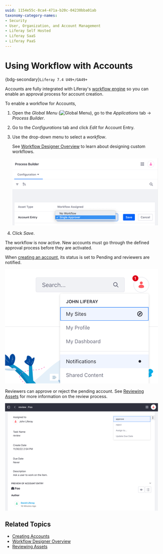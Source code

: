 ```yaml
---
uuid: 1154e55c-8ca4-471a-b20c-04230bba01ab
taxonomy-category-names:
- Security
- User, Organization, and Account Management
- Liferay Self Hosted
- Liferay SaaS
- Liferay PaaS
---
```

# Using Workflow with Accounts

{bdg-secondary}`Liferay 7.4 U49+/GA49+`

Accounts are fully integrated with Liferay's [workflow engine](../../process-automation/workflow/introduction-to-workflow.md) so you can enable an approval process for account creation.

To enable a workflow for Accounts,

1. Open the *Global Menu* (![Global Menu](../../images/icon-applications-menu.png)), go to the *Applications* tab &rarr; *Process Builder*.

1. Go to the *Configurations* tab and click *Edit* for Account Entry.

1. Use the drop-down menu to select a *workflow*.

   See [Workflow Designer Overview](../../process-automation/workflow/designing-and-managing-workflows/workflow-designer/workflow-designer-overview.md) to learn about designing custom workflows.

   ![Use the drop-down menu to select a workflow.](./using-workflow-with-accounts/images/01.png)

1. Click *Save*.

The workflow is now active. New accounts must go through the defined approval process before they are activated.

When [creating an account](../accounts.md#creating-an-account), its status is set to Pending and reviewers are notified.

![Designated reviewers are notified of new accounts.](./using-workflow-with-accounts/images/02.png)

Reviewers can approve or reject the pending account. See [Reviewing Assets](../../process-automation/workflow/using-workflows/reviewing-assets.md) for more information on the review process.

![Reviewers can approve or reject accounts.](./using-workflow-with-accounts/images/03.png)

## Related Topics

* [Creating Accounts](../accounts.md#creating-an-account)
* [Workflow Designer Overview](../../process-automation/workflow/designing-and-managing-workflows/workflow-designer/workflow-designer-overview.md)
* [Reviewing Assets](../../process-automation/workflow/using-workflows/reviewing-assets.md)